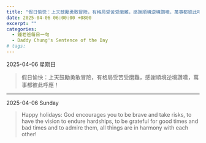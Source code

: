 ```yaml
---
title: "假日愉快：上天鼓勵勇敢冒險，有格局受苦受磨難，感謝順境逆境讚嘆，萬事都彼此呼應！ <br> Happy holidays: God encourages you to be brave and take risks, to have the vision to endure hardships, to be grateful for good times and bad times and to admire them, all things are in harmony with each other!"
date: 2025-04-06 06:00:00 +0800
excerpt: ""
categories:
  - 鍾老爸每日一句
  - Daddy Chung's Sentence of the Day
# tags:
---
```


2025-04-06 星期日

> 假日愉快：上天鼓勵勇敢冒險，有格局受苦受磨難，感謝順境逆境讚嘆，萬事都彼此呼應！

---

2025-04-06 Sunday

> Happy holidays: God encourages you to be brave and take risks, to have the vision to endure hardships, to be grateful for good times and bad times and to admire them, all things are in harmony with each other!
